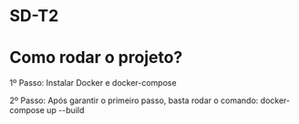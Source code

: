 # SD-T2

# Como rodar o projeto?
1º Passo: Instalar Docker e docker-compose

2º Passo: Após garantir o primeiro passo, basta rodar o comando: docker-compose up --build
